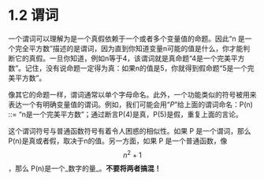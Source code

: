 # 1.2 谓词

一个谓词可以理解为是一个真假依赖于一个或者多个变量值的命题。因此“n 是一个完全平方数”描述的是谓词，因为直到你知道变量n可能的值是什么，你才能判断它的真假。一旦你知道，例如n等于4，该谓词就是真命题“4是一个完美平方数”。记住，没有说命题一定得为真：如果n的值是5，你就得到假命题“5是一个完美平方数”。

像其它的命题一样，谓词通常以单个字母命名。此外，一个功能类似的符号被用来表达一个有明确变量值的谓词。例如，我们可能会用“_P_”给上面的谓词命名：P\(n\) ::= “n是一个完美平方数”；通过断言P\(4\)是真，P\(5\)是假，重复上面的言论。

这个谓词符号与普通函数符号有着令人困惑的相似性。如果 P 是一个谓词，那么 P\(n\)是真或者假，取决于n的值。另一方面，如果 P 是一个普通函数，像 $$n^2+1$$ ，那么 P\(n\)是一个_数字的量_。**不要将两者搞混！**

